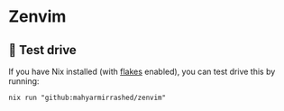 # Zenvim

## :bicyclist: Test drive

If you have Nix installed (with [flakes](https://wiki.nixos.org/wiki/Flakes)
enabled), you can test drive this by running:

```console
nix run "github:mahyarmirrashed/zenvim"
```
